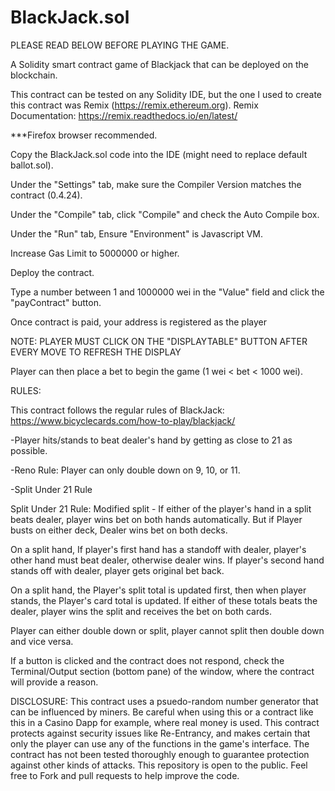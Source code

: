 # BlackJack.sol
PLEASE READ BELOW BEFORE PLAYING THE GAME.

A Solidity smart contract game of Blackjack that can be deployed on the blockchain.


This contract can be tested on any Solidity IDE, but the one I used to create this contract was Remix (https://remix.ethereum.org). Remix Documentation: https://remix.readthedocs.io/en/latest/

***Firefox browser recommended.

Copy the BlackJack.sol code into the IDE (might need to replace default ballot.sol).
 
Under the "Settings" tab, make sure the Compiler Version matches the contract (0.4.24).

Under the "Compile" tab, click "Compile" and check the Auto Compile box.

Under the "Run" tab, Ensure "Environment" is Javascript VM.

Increase Gas Limit to 5000000 or higher.

Deploy the contract.

Type a number between 1 and 1000000 wei in the "Value" field and click the "payContract" button.

Once contract is paid, your address is registered as the player

NOTE: PLAYER MUST CLICK ON THE "DISPLAYTABLE" BUTTON AFTER EVERY MOVE TO REFRESH THE DISPLAY

Player can then place a bet to begin the game (1 wei < bet < 1000 wei).


RULES:

This contract follows the regular rules of BlackJack: https://www.bicyclecards.com/how-to-play/blackjack/

  -Player hits/stands to beat dealer's hand by getting as close to 21 as possible.
  
  -Reno Rule: Player can only double down on 9, 10, or 11.
  
  -Split Under 21 Rule

Split Under 21 Rule:
Modified split - If either of the player's hand in a split beats dealer, 
player wins bet on both hands automatically.
But if Player busts on either deck, Dealer wins bet on both decks.

On a split hand, If player's first hand has a standoff with dealer, 
player's other hand must beat dealer, otherwise dealer wins.
If player's second hand stands off with dealer, player gets original bet back.

On a split hand, the Player's split total is updated first, then when player stands, 
the Player's card total is updated. If either of these totals beats the dealer, 
player wins the split and receives the bet on both cards.


Player can either double down or split, player cannot split
then double down and vice versa.

If a button is clicked and the contract does not respond, check the Terminal/Output section (bottom pane) of the window, where the contract will provide a reason.

DISCLOSURE: This contract uses a psuedo-random number generator that can be influenced by miners. Be careful when using this or a contract like this in a Casino Dapp for example, where real money is used. This contract protects against security issues like Re-Entrancy, and makes certain that only the player can use any of the functions in the game's interface. The contract has not been tested thoroughly enough to guarantee protection against other kinds of attacks. This repository is open to the public. Feel free to Fork and pull requests to help improve the code.
